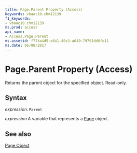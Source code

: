 ```yaml
---
title: Page.Parent Property (Access)
keywords: vbaac10.chm12139
f1_keywords:
- vbaac10.chm12139
ms.prod: access
api_name:
- Access.Page.Parent
ms.assetid: f774a4d5-e841-40c3-a640-79791dd6fe11
ms.date: 06/08/2017
---
```



# Page.Parent Property (Access)

Returns the parent object for the specified object. Read-only.


## Syntax

 _expression_. `Parent`

 _expression_ A variable that represents a [Page](Access.Page.md) object.


## See also


[Page Object](Access.Page.md)

